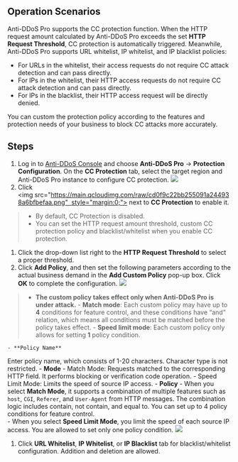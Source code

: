 ## Operation Scenarios
Anti-DDoS Pro supports the CC protection function. When the HTTP request amount calculated by Anti-DDoS Pro exceeds the set **HTTP Request Threshold**, CC protection is automatically triggered. Meanwhile, Anti-DDoS Pro supports URL whitelist, IP whitelist, and IP blacklist policies:
- For URLs in the whitelist, their access requests do not require CC attack detection and can pass directly.
- For IPs in the whitelist, their HTTP access requests do not require CC attack detection and can pass directly.
- For IPs in the blacklist, their HTTP access request will be directly denied.

You can custom the protection policy according to the features and protection needs of your business to block CC attacks more accurately.

## Steps
1. Log in to [Anti-DDoS Console](https://console.cloud.tencent.com/dayu/overview) and choose **Anti-DDoS Pro** -> **Protection Configuration**. On the **CC Protection** tab, select the target region and Anti-DDoS Pro instance to configure CC protection.
![](https://main.qcloudimg.com/raw/8e05d9a18bb909e7badb6f97e13e643e.png)
1. Click <img src="https://main.qcloudimg.com/raw/cd0f9c22bb255091a244938a6bfbefaa.png"  style="margin:0;"> next to **CC Protection** to enable it.
>- By default, CC Protection is disabled.
>- You can set the HTTP request amount threshold, custom CC protection policy and blacklist/whitelist when you enable CC protection.
1. Click the drop-down list right to the **HTTP Request Threshold** to select a proper threshold.
2. Click **Add Policy**, and then set the following parameters according to the actual business demand in the **Add Custom Policy** pop-up box. Click **OK** to complete the configuration.
![](https://main.qcloudimg.com/raw/d22693d68f47c9c83655d0b56a7e77f6.png)

 >- **The custom policy takes effect only when Anti-DDoS Pro is under attack.**
	- **Match mode**: Each custom policy may have up to **4** conditions for feature control, and these conditions have “and” relation, which means all conditions must be matched before the policy takes effect.
	- **Speed limit mode**: Each custom policy only allows for setting **1** policy condition.

	- **Policy Name**
Enter policy name, which consists of 1-20 characters. Character type is not restricted.
	- **Mode**
		-   Match Mode: Requests matched to the corresponding HTTP field. It performs blocking or verification code operation.
		-    Speed Limit Mode: Limits the speed of source IP access.
	- **Policy**
		-    When you select **Match Mode**, it supports a combination of multiple features such as `host`, `CGI`, `Referer`, and `User-Agent` from HTTP messages. The combination logic includes contain, not contain, and equal to. You can set up to 4 policy conditions for feature control.  
		-    When you select **Speed Limit Mode**, you limit the speed of each source IP access. You are allowed to set only one policy condition.
![](https://main.qcloudimg.com/raw/a71b5fbc1af7fb87749f21cf7e7015b3.png)

1. Click **URL Whitelist**, **IP Whitelist**, or **IP Blacklist** tab for blacklist/whitelist configuration. Addition and deletion are allowed.
